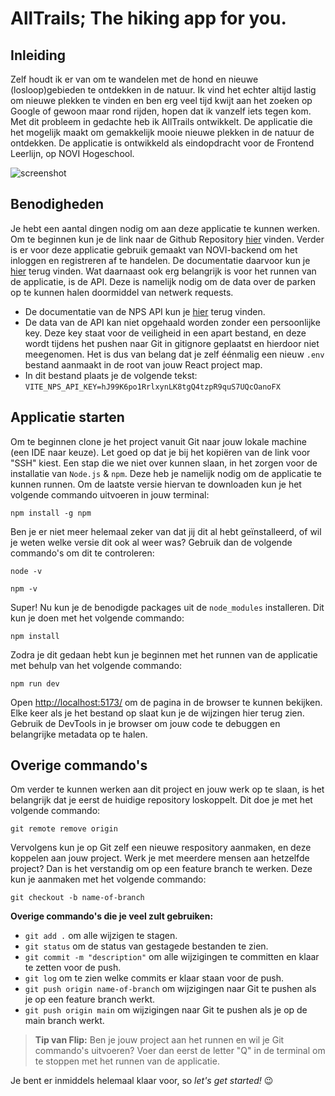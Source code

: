 # AllTrails; The hiking app for you.

## Inleiding 
Zelf houdt ik er van om te wandelen met de hond en nieuwe (losloop)gebieden te ontdekken in de natuur. Ik vind het echter altijd lastig om nieuwe plekken te vinden en ben erg veel tijd kwijt aan het zoeken op Google of gewoon maar rond rijden, hopen dat ik vanzelf iets tegen kom. Met dit probleem in gedachte heb ik AllTrails ontwikkelt. De applicatie die het mogelijk maakt om gemakkelijk mooie nieuwe plekken in de natuur de ontdekken. De applicatie is ontwikkeld als eindopdracht voor de Frontend Leerlijn, op NOVI Hogeschool.

![screenshot](src/assets/Screenshot-home.png)

## Benodigheden

Je hebt een aantal dingen nodig om aan deze applicatie te kunnen werken. Om te beginnen kun je de link naar de Github Repository [hier](https://github.com/Lesleyvm/eindopdracht-frontend-alltrails) vinden.
Verder is er voor deze applicatie gebruik gemaakt van NOVI-backend om het inloggen en registreren af te handelen. De documentatie daarvoor kun je [hier](https://github.com/hogeschoolnovi/novi-educational-backend-documentation/blob/main/README.md#0-test) terug vinden.
Wat daarnaast ook  erg belangrijk is voor het runnen van de applicatie, is de API. Deze is namelijk nodig om de data over de parken op te kunnen halen doormiddel van netwerk requests.

* De documentatie van de NPS API kun je [hier](https://www.nps.gov/subjects/developer/api-documentation.htm#/activities/parks) terug vinden.
* De data van de API kan niet opgehaald worden zonder een persoonlijke key. Deze key staat voor de veiligheid in een apart bestand, en deze wordt tijdens het pushen naar Git in gitignore geplaatst en hierdoor niet meegenomen. Het is dus van belang dat je zelf éénmalig een nieuw `.env` bestand aanmaakt in de root van jouw React project map.
* In dit bestand plaats je de volgende tekst: `VITE_NPS_API_KEY=hJ99K6po1RrlxynLK8tgQ4tzpR9quS7UQcOanoFX`


## Applicatie starten
Om te beginnen clone je het project vanuit Git naar jouw lokale machine (een IDE naar keuze). Let goed op dat je bij het kopiëren van de link voor "SSH" kiest.
Een stap die we niet over kunnen slaan, in het zorgen voor de installatie van `Node.js` & `npm`. Deze heb je namelijk nodig om de applicatie te kunnen runnen. Om de laatste versie hiervan te downloaden kun je het volgende commando uitvoeren in jouw terminal:

```shell
npm install -g npm
```

Ben je er niet meer helemaal zeker van dat jij dit al hebt geïnstalleerd, of wil je weten welke versie dit ook al weer was? Gebruik dan de volgende commando's om dit te controleren:

```shell
node -v
```
```shell
npm -v
```

Super! Nu kun je de benodigde packages uit de  `node_modules` installeren. Dit kun je doen met het volgende commando:

```shell
npm install
```

Zodra je dit gedaan hebt kun je beginnen met het runnen van de applicatie met behulp van het volgende commando: 

```shell
npm run dev
```

Open [http://localhost:5173/](http://localhost:5173/) om de pagina in de browser te kunnen bekijken. Elke keer als je het bestand op slaat kun je de wijzingen hier terug zien. Gebruik de DevTools in je browser om jouw code te debuggen en belangrijke metadata op te halen.

## Overige commando's
Om verder te kunnen werken aan dit project en jouw werk op te slaan, is het belangrijk dat je eerst de huidige repository loskoppelt. Dit doe je met het volgende commando:

```shell
git remote remove origin
```
Vervolgens kun je op Git zelf een nieuwe respository aanmaken, en deze koppelen aan jouw project. Werk je met meerdere mensen aan hetzelfde project? Dan is het verstandig om op een feature branch te werken. Deze kun je aanmaken met het volgende commando:

```shell
git checkout -b name-of-branch
```
**Overige commando's die je veel zult gebruiken:**

* `git add .` om alle wijzigen te stagen.
* `git status` om de status van gestagede bestanden te zien.
* `git commit -m "description"` om alle wijzigingen te committen en klaar te zetten voor de push.
* `git log` om te zien welke commits er klaar staan voor de push.
* `git push origin name-of-branch` om wijzigingen naar Git te pushen als je op een feature branch werkt.
* `git push origin main` om wijzigingen naar Git te pushen als je op de main branch werkt.

> **Tip van Flip:**
Ben je jouw project aan het runnen en wil je Git commando's uitvoeren? Voer dan eerst de letter "Q" in de terminal om te stoppen met het runnen van de applicatie.

Je bent er inmiddels helemaal klaar voor, so _let's get started!_  😉